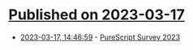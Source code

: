 # [Published on 2023-03-17](index.md)

* [2023-03-17, 14:46:59](https://lobste.rs/s/fd03ja/purescript_survey_2023) - [PureScript Survey 2023](https://www.surveymonkey.com/r/3X287PM)
